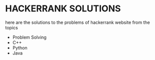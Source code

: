 <h1> HACKERRANK SOLUTIONS</h1>
<p>here are the solutions to the problems of hackerrank website from the topics</p>
<ul>
<li>Problem Solving</li>
<li>C++</li>
<li>Python</li>
<li>Java</li>
</ul>
